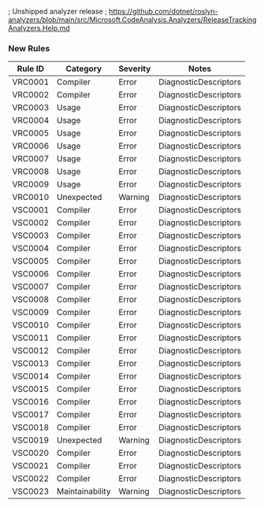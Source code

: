 ﻿; Unshipped analyzer release
; https://github.com/dotnet/roslyn-analyzers/blob/main/src/Microsoft.CodeAnalysis.Analyzers/ReleaseTrackingAnalyzers.Help.md
### New Rules

Rule ID | Category | Severity | Notes
--------|----------|----------|-------
VRC0001 | Compiler | Error | DiagnosticDescriptors
VRC0002 | Compiler | Error | DiagnosticDescriptors
VRC0003 | Usage | Error | DiagnosticDescriptors
VRC0004 | Usage | Error | DiagnosticDescriptors
VRC0005 | Usage | Error | DiagnosticDescriptors
VRC0006 | Usage | Error | DiagnosticDescriptors
VRC0007 | Usage | Error | DiagnosticDescriptors
VRC0008 | Usage | Error | DiagnosticDescriptors
VRC0009 | Usage | Error | DiagnosticDescriptors
VRC0010 | Unexpected | Warning | DiagnosticDescriptors
VSC0001 | Compiler | Error | DiagnosticDescriptors
VSC0002 | Compiler | Error | DiagnosticDescriptors
VSC0003 | Compiler | Error | DiagnosticDescriptors
VSC0004 | Compiler | Error | DiagnosticDescriptors
VSC0005 | Compiler | Error | DiagnosticDescriptors
VSC0006 | Compiler | Error | DiagnosticDescriptors
VSC0007 | Compiler | Error | DiagnosticDescriptors
VSC0008 | Compiler | Error | DiagnosticDescriptors
VSC0009 | Compiler | Error | DiagnosticDescriptors
VSC0010 | Compiler | Error | DiagnosticDescriptors
VSC0011 | Compiler | Error | DiagnosticDescriptors
VSC0012 | Compiler | Error | DiagnosticDescriptors
VSC0013 | Compiler | Error | DiagnosticDescriptors
VSC0014 | Compiler | Error | DiagnosticDescriptors
VSC0015 | Compiler | Error | DiagnosticDescriptors
VSC0016 | Compiler | Error | DiagnosticDescriptors
VSC0017 | Compiler | Error | DiagnosticDescriptors
VSC0018 | Compiler | Error | DiagnosticDescriptors
VSC0019 | Unexpected | Warning | DiagnosticDescriptors
VSC0020 | Compiler | Error | DiagnosticDescriptors
VSC0021 | Compiler | Error | DiagnosticDescriptors
VSC0022 | Compiler | Error | DiagnosticDescriptors
VSC0023 | Maintainability | Warning | DiagnosticDescriptors